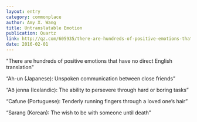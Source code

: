 ```yaml
---
layout: entry
category: commonplace
author: Amy X. Wang
title: Untranslatable Emotion
publication: Quartz
link: http://qz.com/605935/there-are-hundreds-of-positive-emotions-that-have-no-direct-english-translation/
date: 2016-02-01
---
```


"There are hundreds of positive emotions that have no direct English translation"

“Ah-un (Japanese): Unspoken communication between close friends”

“Að jenna (Icelandic): The ability to persevere through hard or boring tasks”

“Cafune (Portuguese): Tenderly running fingers through a loved one’s hair”

“Sarang (Korean): The wish to be with someone until death”
